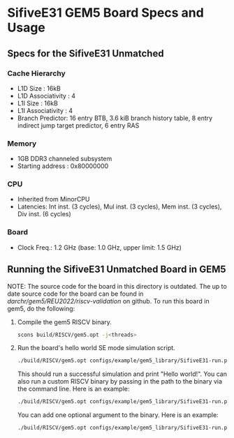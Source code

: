 # SifiveE31 GEM5 Board Specs and Usage

## Specs for the SifiveE31 Unmatched

### Cache Hierarchy
- L1D Size : 16kB
- L1D Associativity : 4
- L1I Size : 16kB
- L1I Associativity : 4
- Branch Predictor:
    16 entry BTB, 3.6 kiB branch history table, 8 entry indirect jump target predictor, 6 entry RAS

### Memory
- 1GB DDR3 channeled subsystem
- Starting address : 0x80000000

### CPU
- Inherited from MinorCPU
- Latencies: Int inst. (3 cycles), Mul inst. (3 cycles), Mem inst. (3 cycles), Div inst. (6 cycles)

### Board
- Clock Freq.: 1.2 GHz (base: 1.0 GHz, upper limit: 1.5 GHz)


## Running the SifiveE31 Unmatched Board in GEM5
NOTE: The source code for the board in this directory is outdated.
The up to date source code for the board can be found in
*darchr/gem5/REU2022/riscv-validation* on github. To run this
board in gem5, do the following:  

1. Compile the gem5 RISCV binary.
    ```sh
    scons build/RISCV/gem5.opt -j<threads>
    ```

2. Run the board's hello world SE mode simulation script.
    ```sh
    ./build/RISCV/gem5.opt configs/example/gem5_library/SifiveE31-run.py riscv-hello
    ```
    This should run a successful simulation and print "Hello world!".
    You can also run a custom RISCV binary by passing in the path
    to the binary via the command line. Here is an example:
    ```sh
    ./build/RISCV/gem5.opt configs/example/gem5_library/SifiveE31-run.py microbench/CCa.RISCV
    ```
    You can add one optional argument to the binary. Here is an example:
    ```sh
    ./build/RISCV/gem5.opt configs/example/gem5_library/SifiveE31-run.py microbenchmarks/control_complex.RISCV --argv=10
    ```
